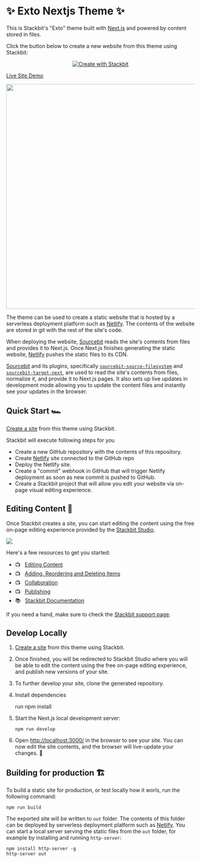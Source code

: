 # ✨ Exto Nextjs Theme ✨

This is Stackbit's "Exto" theme built with [Next.js](https://nextjs.org/) and
powered by content stored in files.

Click the button below to create a new website from this theme using Stackbit:

<p align="center">
  <a href="https://app.stackbit.com/create?theme=https://github.com/stackbit-themes/exto-nextjs&utm_source=theme-readme&utm_medium=referral&utm_campaign=stackbit_themes"><img alt="Create with Stackbit" src="https://assets.stackbit.com/badge/create-with-stackbit.svg"/></a>
</p>

[Live Site Demo](https://themes.stackbit.com/demos/exto/)

<img src="https://themes.stackbit.com/images/exto-demo-1024x768.png" width="600">

The theme can be used to create a static website that is hosted by a serverless
deployment platform such as [Netlify](https://www.netlify.com). The contents of
the website are stored in git with the rest of the site's code.

When deploying the website, [Sourcebit](https://github.com/stackbithq/sourcebit)
reads the site's contents from files and provides it to Next.js. Once Next.js
finishes generating the static website, [Netlify](https://www.netlify.com) pushes
the static files to its CDN.

[Sourcebit](https://github.com/stackbithq/sourcebit) and its plugins, specifically
[`sourcebit-source-filesystem`](https://github.com/stackbithq/sourcebit-source-filesystem)
and [`sourcebit-target-next`](https://github.com/stackbithq/sourcebit-target-next),
are used to read the site's contents from files, normalize it, and provide it to
Next.js pages. It also sets up live updates in development mode allowing you to
update the content files and instantly see your updates in the browser.

## Quick Start 🏎

[Create a site](https://app.stackbit.com/create?theme=https://github.com/stackbit-themes/exto-nextjs&utm_source=theme-readme&utm_medium=referral&utm_campaign=stackbit_themes) from this theme using Stackbit.

Stackbit will execute following steps for you

-   Create a new GitHub repository with the contents of this repository.
-   Create [Netlify](https://www.netlify.com) site connected to the GitHub repo
-   Deploy the Netlify site.
-   Create a "commit" webhook in GitHub that will trigger Netlify deployment as
    soon as new commit is pushed to GitHub.
-   Create a Stackbit project that will allow you edit your website via on-page
    visual editing experience.

## Editing Content 📝

Once Stackbit creates a site, you can start editing the content using the free
on-page editing experience provided by the [Stackbit Studio](https://stackbit.com?utm_source=project-readme&utm_medium=referral&utm_campaign=user_themes).

[![](https://i3.ytimg.com/vi/zd9lGRLVDm4/hqdefault.jpg)](https://stackbit.link/project-readme-lead-video)

Here's a few resources to get you started:

-   📺 &nbsp; [Editing Content](https://stackbit.link/project-readme-editing-video)
-   📺 &nbsp; [Adding, Reordering and Deleting Items](https://stackbit.link/project-readme-adding-video)
-   📺 &nbsp; [Collaboration](https://stackbit.link/project-readme-collaboration-video)
-   📺 &nbsp; [Publishing](https://stackbit.link/project-readme-publishing-video)
-   📚 &nbsp; [Stackbit Documentation](https://stackbit.link/project-readme-documentation)

If you need a hand, make sure to check the [Stackbit support page](https://stackbit.link/project-readme-support).

## Develop Locally

1.  [Create a site](https://app.stackbit.com/create?theme=https://github.com/stackbit-themes/exto-nextjs&utm_source=theme-readme&utm_medium=referral&utm_campaign=stackbit_themes) from this theme using Stackbit.

1.  Once finished, you will be redirected to Stackbit Studio where you will be
    able to edit the content using the free on-page editing experience, and
    publish new versions of your site.

1.  To further develop your site, clone the generated repository.

1.  Install dependencies

    run npm install

1.  Start the Next.js local development server:

        npm run develop

1.  Open [http://localhost:3000/](http://localhost:3000/) in the browser to see
    your site. You can now edit the site contents, and the browser will
    live-update your changes. 🎉

## Building for production 🏗

To build a static site for production, or test locally how it worls, run the
following command:

    npm run build

The exported site will be written to `out` folder. The contents of this folder
can be deployed by serverless deployment platform such as [Netlify](https://www.netlify.com).
You can start a local server serving the static files from the `out` folder, for
example by installing and running `http-server`:

    npm install http-server -g
    http-server out

